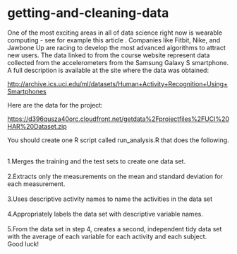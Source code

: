 # getting-and-cleaning-data

One of the most exciting areas in all of data science right now is wearable computing - see for example this article . Companies like Fitbit, Nike, and Jawbone Up are racing to develop the most advanced algorithms to attract new users. The data linked to from the course website represent data collected from the accelerometers from the Samsung Galaxy S smartphone. A full description is available at the site where the data was obtained:

http://archive.ics.uci.edu/ml/datasets/Human+Activity+Recognition+Using+Smartphones

Here are the data for the project:

https://d396qusza40orc.cloudfront.net/getdata%2Fprojectfiles%2FUCI%20HAR%20Dataset.zip

You should create one R script called run_analysis.R that does the following.

<br>1.Merges the training and the test sets to create one data set.</br>
<br>2.Extracts only the measurements on the mean and standard deviation for each measurement.</br>
<br>3.Uses descriptive activity names to name the activities in the data set</br>
<br>4.Appropriately labels the data set with descriptive variable names.</br>
<br>5.From the data set in step 4, creates a second, independent tidy data set with the average of each variable for each activity and each subject.<br>
Good luck!

